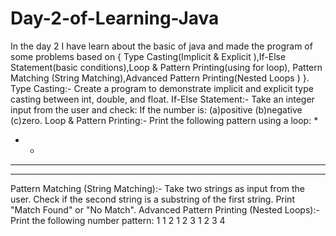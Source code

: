 # Day-2-of-Learning-Java
In the day 2 I have learn about the basic of java and made the program of some problems based on { Type Casting(Implicit &amp; Explicit ),If-Else Statement(basic conditions),Loop &amp; Pattern Printing(using for loop), Pattern Matching (String Matching),Advanced Pattern Printing(Nested Loops ) }.
Type Casting:-
Create a program to demonstrate implicit and explicit type casting between int, double, and float.
If-Else Statement:-
Take an integer input from the user and check:
 If the number is:
 (a)positive
 (b)negative 
 (c)zero.
 Loop & Pattern Printing:-
 Print the following pattern using a loop:
*
* *
* * *
* * * *
Pattern Matching (String Matching):-
 Take two strings as input from the user. Check if the second string is a substring of the first string. Print "Match Found" or "No Match".
Advanced Pattern Printing (Nested Loops):-
Print the following number pattern:
1
1 2
1 2 3
1 2 3 4

